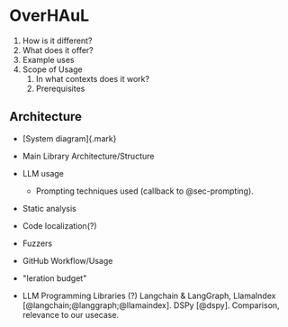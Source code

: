 # OverHAuL

1. How is it different?
2. What does it offer?
3. Example uses
4. Scope of Usage
   1. In what contexts does it work?
   2. Prerequisites

## Architecture

- [System diagram]{.mark}
-  Main Library Architecture/Structure
- LLM usage
  - Prompting techniques used (callback to @sec-prompting).
- Static analysis
- Code localization(?)
- Fuzzers
-  GitHub Workflow/Usage
-  "Ieration budget"

- LLM Programming Libraries (?)
  Langchain & LangGraph, LlamaIndex [@langchain;@langgraph;@llamaindex]. DSPy [@dspy].
  Comparison, relevance to our usecase.
